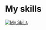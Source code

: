# My skills
[![My Skills](https://skillicons.dev/icons?i=bash,rust,c,cpp,docker)](https://skillicons.dev)


